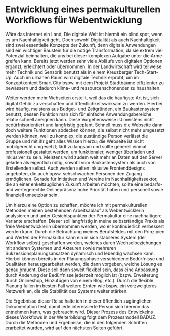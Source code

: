 # Entwicklung eines permakulturellen Workflows für Webentwicklung

Wäre das Internet ein Land, <c-external-link url="https://www.sustainablewebmanifesto.com/" label="wäre es der 7. grösste CO2-Produzent."/> Die digitale Welt ist hiermit ein blind spot, wenn es um Nachhaltigkeit geht. Doch sowohl Digitalität als auch Nachhaltigkeit sind zwei essentielle Konzepte der Zukunft, denn digitale Anwendungen sind ein wichtiger Baustein für die nötige Transformation, da sie extrem viel Potenzial beinhalten, die uns bei dieser komplexen Aufgabe unter die Arme greifen kann. Bereits jetzt werden sehr viele Abläufe von digitalen Optionen ergänzt, erleichtert oder übernommen. In der Landwirtschaft wird teilweise mehr Technik und Sensorik benutzt als in einem Kreuzberger Tech-Start-Up. Auch im urbanen Raum wird digitale Technik erprobt, um im Konzeptkontext Smart City bspw. mit dem Projekt <c-external-link url="https://www.giessdenkiez.de/" label="Giess den Kiez"/> Stadtbäume effizienter zu bewässern und dadurch klima- und ressourcenschonender zu haushalten.

Weiter werden mehr Webseiten erstellt, weil das die häufigste Art ist, sich digital Gehör zu verschaffen und öffentlichkeitswirksam zu werden. Hierbei wird häufig, meistens aus Budget- und Zeitgründen, ein Baukastensystem benutzt, dessen Funktion man sich für einfache Anwendungsbereiche relativ schnell aneignen kann. Diese Vorgehensweise ist meistens nicht bedürfnisorientiert und langfristig geplant. Schnell muss die Webseite dann doch weitere Funktionen abdecken können, die selbst nicht mehr umgesetzt werden können, weil zu komplex; die zuständige Person verlässt die Gruppe und mit ihr geht alles Wissen hierzu; die Webseite ist nicht mobilgerecht umgesetzt; lädt zu langsam und sollte generell einmal professionell gestaltet werden, um funktionaler, weniger überladen und inklusiver zu sein. Meistens wird zudem weit mehr an Daten auf den Server geladen als eigentlich nötig, sowohl vom Baukastensystem als auch von Erstellenden selbst. Auch werden selten inklusive Frontenddesigns angeboten, die auch bpsw. sehschwachen Personen den Zugang ermöglichen. Gerade für Initiativen und Vereine im Nachhaltigkeitssektor, die an einer enkeltauglichen Zukunft arbeiten möchten, sollte eine bedarfs- und wertegerechte Onlinepräsenz hohe Priorität haben und personell sowie finanziell umsetzbar sein.

Um hierzu eine Option zu schaffen, möchte ich mit permakulturellen Methoden meinen bestehenden Arbeitsablauf als Webentwicklerin analysieren und unter Gesichtspunkten der Permakultur eine nachhaltigere Variante erschaffen. Dieser soll langfristig in meine selbstständige Praxis als freie Webentwicklerin übernommen werden, wo er kontinuierlich verbessert werden kann. Durch die Betrachtung meines Berufsfeldes mit den Prinzipien und Werten der Permakultur kann ein in sich stabileres System (der Workflow selbst) geschaffen werden, welches durch Wechselbeziehungen mit anderen Systemen und Akteuren sowie mehreren Sukzessionsplanungsansätzen dynamisch und lebendig wachsen kann. Hierbei können bereits in der Planungsphase verschiedene Bedürfnisse und Qualitäten herausgearbeitet werden, die dann vorgeben, welche Lösung es genau braucht. Diese soll dann soweit flexibel sein, dass eine Anpassung durch Änderung der Bedürfnisse jederzeit möglich ist (bspw. Erweiterung durch Onlineshop, Hinzufügen von einem Blog, etc.). Durch die flexible Planung fallen im besten Fall weitere Ernten wie bspw. ein verzweigteres Netzwerk an, die die Stabilität des Systems weiter stärken.

Die Ergebnisse dieser Reise halte ich in dieser öffentlich zugänglichen Dokumentation fest, damit jede interessierte Person sich hiervon das entnehmen kann, was gebraucht wird. Dieser Prozess des Entwickelns dieses Workflows in der Weiterbildung folgt dem Prozessmodell BADUZ. Durch die Methoden und Ergebnisse, die in den folgenden Schritten erarbeitet wurden, wird auf den nächsten Seiten geführt.
